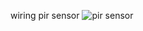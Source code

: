 wiring pir sensor
![pir sensor](https://user-images.githubusercontent.com/108131019/178902977-4a5d1d11-85d5-4d35-9281-77da83516ce2.jpeg)
